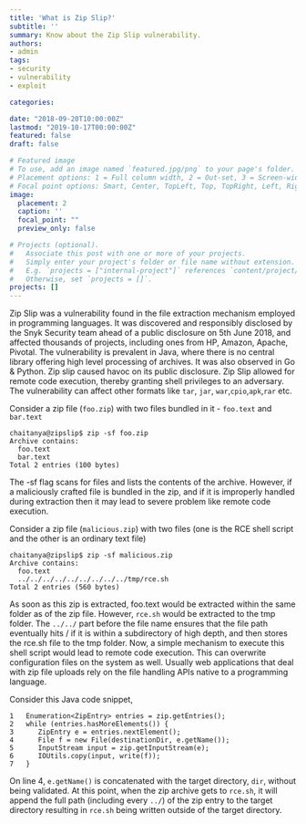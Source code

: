 ```yaml
---
title: 'What is Zip Slip?'
subtitle: ''
summary: Know about the Zip Slip vulnerability. 
authors:
- admin
tags:
- security
- vulnerability 
- exploit 

categories:

date: "2018-09-20T10:00:00Z"
lastmod: "2019-10-17T00:00:00Z"
featured: false
draft: false

# Featured image
# To use, add an image named `featured.jpg/png` to your page's folder.
# Placement options: 1 = Full column width, 2 = Out-set, 3 = Screen-width
# Focal point options: Smart, Center, TopLeft, Top, TopRight, Left, Right, BottomLeft, Bottom, BottomRight
image:
  placement: 2
  caption: ''
  focal_point: ""
  preview_only: false

# Projects (optional).
#   Associate this post with one or more of your projects.
#   Simply enter your project's folder or file name without extension.
#   E.g. `projects = ["internal-project"]` references `content/project/deep-learning/index.md`.
#   Otherwise, set `projects = []`.
projects: []
---
```




Zip Slip was a vulnerability found in the file extraction mechanism employed in programming languages. It was discovered and responsibly disclosed by the Snyk Security team ahead of a public disclosure on 5th June 2018, and affected thousands of projects, including ones from HP, Amazon, Apache, Pivotal. The vulnerability is prevalent in Java, where there is no central library offering high level processing of archives. It was also observed in Go & Python. Zip slip caused havoc on its public disclosure. Zip Slip allowed for remote code execution, thereby granting shell privileges to an adversary. The vulnerability can affect other formats like `tar`, `jar`, `war`,`cpio`,`apk`,`rar` etc.

Consider a zip file (`foo.zip`) with two files bundled in it - `foo.text` and `bar.text`

```
chaitanya@zipslip$ zip -sf foo.zip
Archive contains:
  foo.text
  bar.text
Total 2 entries (100 bytes)
```

The -sf flag scans for files and lists the contents of the archive. However, if a maliciously crafted file is bundled in the zip, and if it is improperly handled during extraction then it may lead to severe problem like remote code execution.

Consider a zip file (`malicious.zip`) with two files (one is the RCE shell script and the other is an ordinary text file)

```
chaitanya@zipslip$ zip -sf malicious.zip 
Archive contains:
  foo.text
  ../../../../../../../../../tmp/rce.sh
Total 2 entries (560 bytes)
```

As soon as this zip is extracted, foo.text would be extracted within the same folder as of the zip file. However, `rce.sh` would be extracted to the tmp folder. The `../../` part before the file name ensures that the file path eventually hits / if it is within a subdirectory of high depth, and then stores the rce.sh file to the tmp folder. Now, a simple mechanism to execute this shell script would lead to remote code execution. This can overwrite configuration files on the system as well. Usually web applications that deal with zip file uploads rely on the file handling APIs native to a programming language.

Consider this Java code snippet,

```
1   Enumeration<ZipEntry> entries = zip.getEntries();
2   while (entries.hasMoreElements()) {
3      ZipEntry e = entries.nextElement();
4      File f = new File(destinationDir, e.getName());
5      InputStream input = zip.getInputStream(e);
6      IOUtils.copy(input, write(f));
7   }
```

On line 4, `e.getName()` is concatenated with the target directory, `dir`, without being validated. At this point, when the zip archive gets to `rce.sh`, it will append the full path (including every `../`) of the zip entry to the target directory resulting in `rce.sh` being written outside of the target directory.